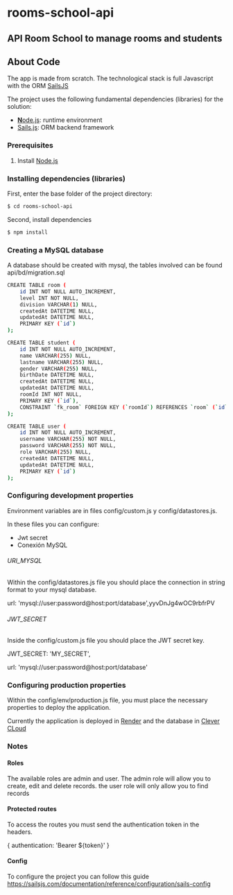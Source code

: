 # rooms-school-api

## API Room School to manage rooms and students

## About Code

The app is made from scratch. The technological stack is full Javascript with the ORM [SailsJS](https://sailsjs.com)

The project uses the following fundamental dependencies (libraries) for the solution:

* [**N**ode.js](https://nodejs.org): runtime environment
* [Sails.js](https://sailsjs.com): ORM backend framework


### Prerequisites

1. Install [Node.js](https://nodejs.org)

### Installing dependencies (libraries)

First, enter the base folder of the project directory:

```sh
$ cd rooms-school-api
```
Second, install dependencies

```sh
$ npm install
```

### Creating a MySQL database

A database should be created with mysql, the tables involved can be found api/bd/migration.sql

```sh
CREATE TABLE room (
    id INT NOT NULL AUTO_INCREMENT,
    level INT NOT NULL,
    division VARCHAR(1) NULL,
    createdAt DATETIME NULL,
    updatedAt DATETIME NULL,
    PRIMARY KEY (`id`)
);

CREATE TABLE student (
    id INT NOT NULL AUTO_INCREMENT,
    name VARCHAR(255) NULL,
    lastname VARCHAR(255) NULL,
    gender VARCHAR(255) NULL,
    birthDate DATETIME NULL,
    createdAt DATETIME NULL,
    updatedAt DATETIME NULL,
    roomId INT NOT NULL,
    PRIMARY KEY (`id`),
    CONSTRAINT `fk_room` FOREIGN KEY (`roomId`) REFERENCES `room` (`id`) ON DELETE RESTRICT ON UPDATE CASCADE
);

CREATE TABLE user (
    id INT NOT NULL AUTO_INCREMENT,
    username VARCHAR(255) NOT NULL,
    password VARCHAR(255) NOT NULL,
    role VARCHAR(255) NULL,
    createdAt DATETIME NULL,
    updatedAt DATETIME NULL,
    PRIMARY KEY (`id`)
);
```

### Configuring development properties

Environment variables are in files config/custom.js y config/datastores.js.

In these files you can configure:
* Jwt secret
* Conexión MySQL

###### URI_MYSQL

Within the config/datastores.js file you should place the connection in string format to your mysql database.

url: 'mysql://user:password@host:port/database',yyvDnJg4wOC9rbfrPV

###### JWT_SECRET
Inside the config/custom.js file you should place the JWT secret key.

JWT_SECRET: 'MY_SECRET',


url: 'mysql://user:password@host:port/database'

### Configuring production properties

Within the config/env/production.js file, you must place the necessary properties to deploy the application.

Currently the application is deployed in [Render](https://render.com/) and the database in [Clever CLoud](https://www.clever-cloud.com/)

### Notes

#### Roles

The available roles are admin and user.
The admin role will allow you to create, edit and delete records. the user role will only allow you to find records

#### Protected routes

To access the routes you must send the authentication token in the headers.

{ authentication: 'Bearer ${token}' }

#### Config

To configure the project you can follow this guide https://sailsjs.com/documentation/reference/configuration/sails-config
